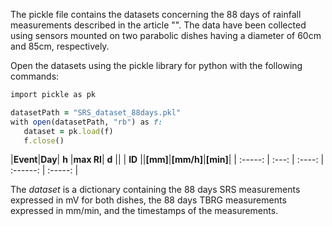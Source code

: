 The pickle file contains the datasets concerning the 88 days of rainfall measurements described in the article "". The data have been collected using sensors mounted on two parabolic dishes having a diameter of 60cm and 85cm, respectively.

Open the datasets using the pickle library for python with the following commands:

```ruby
import pickle as pk 

datasetPath = "SRS_dataset_88days.pkl"  
with open(datasetPath, "rb") as f:  
   dataset = pk.load(f) 
   f.close()  
```

|**Event**|**Day**|  **h** |**max RI**|  **d**  ||
| **ID**  ||**[mm]**|**[mm/h]**|**[min]**|
| :-----: | :---: | :----: | :------: | :-----: |

The *dataset* is a dictionary containing the 88 days SRS measurements expressed in mV for both dishes, the 88 days TBRG measurements expressed in mm/min, and the timestamps of the measurements.
